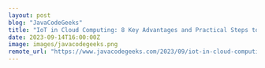 ```yaml
---
layout: post
blog: "JavaCodeGeeks"
title: "IoT in Cloud Computing: 8 Key Advantages and Practical Steps to Begin"
date: 2023-09-14T16:00:00Z
image: images/javacodegeeks.png
remote_url: "https://www.javacodegeeks.com/2023/09/iot-in-cloud-computing-8-key-advantages-and-practical-steps-to-begin.html"
---
```

